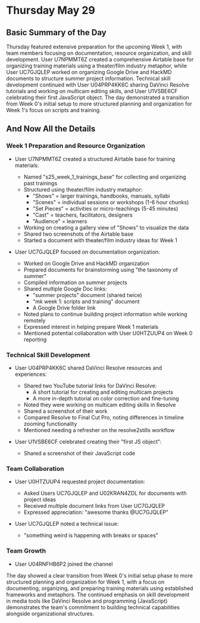 # Thursday May 29

## Basic Summary of the Day

Thursday featured extensive preparation for the upcoming Week 1, with team members focusing on documentation, resource organization, and skill development. User U7NPMMT6Z created a comprehensive Airtable base for organizing training materials using a theater/film industry metaphor, while User UC7GJQLEP worked on organizing Google Drive and HackMD documents to structure summer project information. Technical skill development continued with User U04PRP4KK6C sharing DaVinci Resolve tutorials and working on multicam editing skills, and User U1VSBE6CF celebrating their first JavaScript object. The day demonstrated a transition from Week 0's initial setup to more structured planning and organization for Week 1's focus on scripts and training.

## And Now All the Details

### Week 1 Preparation and Resource Organization

- User U7NPMMT6Z created a structured Airtable base for training materials:
  - Named "s25_week_1_trainings_base" for collecting and organizing past trainings
  - Structured using theater/film industry metaphor:
    - "Shows" = larger trainings, handbooks, manuals, syllabi
    - "Scenes" = individual sessions or workshops (1-6 hour chunks)
    - "Set Pieces" = activities or micro-teachings (5-45 minutes)
    - "Cast" = teachers, facilitators, designers
    - "Audience" = learners
  - Working on creating a gallery view of "Shows" to visualize the data
  - Shared two screenshots of the Airtable base
  - Started a document with theater/film industry ideas for Week 1

- User UC7GJQLEP focused on documentation organization:
  - Worked on Google Drive and HackMD organization
  - Prepared documents for brainstorming using "the taxonomy of summer"
  - Compiled information on summer projects
  - Shared multiple Google Doc links:
    - "summer projects" document (shared twice)
    - "mk week 1: scripts and training" document
    - A Google Drive folder link
  - Noted plans to continue building project information while working remotely
  - Expressed interest in helping prepare Week 1 materials
  - Mentioned potential collaboration with User U0HTZUUP4 on Week 0 reporting

### Technical Skill Development

- User U04PRP4KK6C shared DaVinci Resolve resources and experiences:
  - Shared two YouTube tutorial links for DaVinci Resolve:
    - A short tutorial for creating and editing multicam projects
    - A more in-depth tutorial on color correction and fine-tuning
  - Noted they were working on multicam editing skills in Resolve
  - Shared a screenshot of their work
  - Compared Resolve to Final Cut Pro, noting differences in timeline zooming functionality
  - Mentioned needing a refresher on the resolve2stills workflow

- User U1VSBE6CF celebrated creating their "first JS object":
  - Shared a screenshot of their JavaScript code

### Team Collaboration

- User U0HTZUUP4 requested project documentation:
  - Asked Users UC7GJQLEP and U02KRAN4ZDL for documents with project ideas
  - Received multiple document links from User UC7GJQLEP
  - Expressed appreciation: "awesome thanks @UC7GJQLEP"

- User UC7GJQLEP noted a technical issue:
  - "something weird is happening with breaks or spaces"

### Team Growth

- User U04RNFHB6P2 joined the channel

The day showed a clear transition from Week 0's initial setup phase to more structured planning and organization for Week 1, with a focus on documenting, organizing, and preparing training materials using established frameworks and metaphors. The continued emphasis on skill development in media tools like DaVinci Resolve and programming (JavaScript) demonstrates the team's commitment to building technical capabilities alongside organizational structures.
